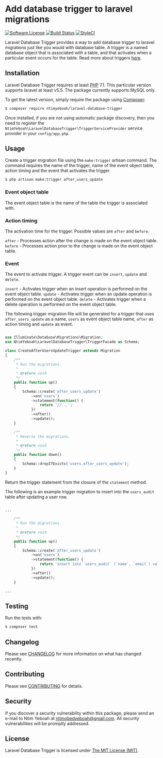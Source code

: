 Add database trigger to laravel migrations
==========================================

[![Software License](https://img.shields.io/badge/license-MIT-brightgreen.svg?style=flat-square)](LICENSE.md)
[![Build Status](https://img.shields.io/travis/NtimYeboah/laravel-database-trigger.svg?style=flat-square)](https://travis-ci.org/NtimYeboah/laravel-database-trigger)
[![StyleCI](https://github.styleci.io/repos/7548986/shield)](https://styleci.io/repos/7548986)

Laravel Database Trigger provides a way to add database trigger to laravel migrations just like you would with database table. 
A trigger is a named database object that is associated with a table, and that activates when a particular event occurs for the table. Read more about triggers [here](https://dev.mysql.com/doc/refman/8.0/en/triggers.html).


## Installation

Laravel Database Trigger requires at least [PHP](https://php.net) 7.1. This particular version supports laravel at least v5.5.
The package currently supports MySQL only.

To get the latest version, simply require the package using [Composer](https://getcomposer.org):

```bash
$ composer require ntimyeboah/laravel-database-trigger
```

Once installed, if you are not using automatic package discovery, then you need to register the `NtimYeboah\LaravelDatabaseTrigger\TriggerServiceProvider` service provider in your `config/app.php`.


## Usage
Create a trigger migration file using the `make:trigger` artisan command. 
The command requires the name of the trigger, name of the event object table, action timing and the event that activates the trigger.

```bash
$ php artisan make:trigger after_users_update
```

### Event object table
The event object table is the name of the table the trigger is associated with.

### Action timing
The activation time for the trigger. Possible values are `after` and `before`. 

`after` - Processes action after the change is made on the event object table. 
`before` - Processes action prior to the change is made on the event object table.

### Event
The event to activate trigger. A trigger event can be `insert`, `update` and `delete`.

`insert` - Activates trigger when an insert operation is performed on the event object table.
`update` - Activates trigger when an update operation is performed on the event object table.
`delete` - Activates trigger when a delete operation is performed on the event object table.


The following trigger migration file will be generated for a trigger that uses `after_users_update` as a name, `users` as event object table name, `after` as action timing and `update` as event.

```php

use Illuminate\Database\Migrations\Migration;
use NtimYeboah\LaravelDatabaseTrigger\TriggerFacade as Schema;

class CreateAfterUsersUpdateTrigger extends Migration
{
    /**
     * Run the migrations.
     *
     * @return void
     */
    public function up()
    {
        Schema::create('after_users_update')
            ->on('users')
            ->statement(function() {
                return '//...';
            })
            ->after()
            ->update();
    }

    /**
     * Reverse the migrations.
     *
     * @return void
     */
    public function down()
    {
        Schema::dropIfExists('users.after_users_update');
    }
}

```

Return the trigger statement from the closure of the `statement` method. 

The following is an example trigger migration to insert into the `users_audit` table after updating a user row.

```php

...

    /**
     * Run the migrations.
     *
     * @return void
     */
    public function up()
    {
        Schema::create('after_users_update')
            ->on('users')
            ->statement(function() {
                return 'insert into `users_audit` (`name`, `email`) values (old.name, old.email);';
            })
            ->after()
            ->update();
    }

...

```

## Testing

Run the tests with:

```php
$ composer test
```

## Changelog

Please see [CHANGELOG](https://github.com/NtimYeboah/laravel-database-trigger/blob/master/CHANGELOG.md) for more information on what has changed recently.

## Contributing

Please see [CONTRIBUTING](https://github.com/NtimYeboah/laravel-database-trigger/blob/master/CONTRIBUTING.md) for details.


## Security

If you discover a security vulnerability within this package, please send an e-mail to Ntim Yeboah at ntimobedyeboah@gmail.com. All security vulnerabilities will be promptly addressed.


## License

Laravel Database Trigger is licensed under [The MIT License (MIT)](LICENSE).
